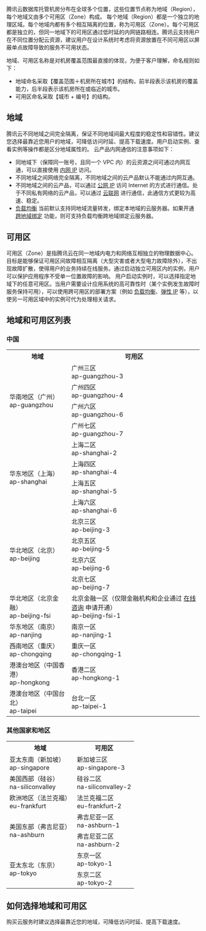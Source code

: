 腾讯云数据库托管机房分布在全球多个位置，这些位置节点称为地域（Region），每个地域又由多个可用区（Zone）构成。
每个地域（Region）都是一个独立的地理区域。每个地域内都有多个相互隔离的位置，称为可用区（Zone）。每个可用区都是独立的，但同一地域下的可用区通过低时延的内网链路相连。腾讯云支持用户在不同位置分配云资源，建议用户在设计系统时考虑将资源放置在不同可用区以屏蔽单点故障导致的服务不可用状态。

地域、可用区名称是对机房覆盖范围最直接的体现，为便于客户理解，命名规则如下：

- 地域命名采取【覆盖范围＋机房所在城市】的结构，前半段表示该机房的覆盖能力，后半段表示该机房所在或临近的城市。
- 可用区命名采取【城市 + 编号】的结构。

## 地域
腾讯云不同地域之间完全隔离，保证不同地域间最大程度的稳定性和容错性。建议您选择最靠近您用户的地域，可降低访问时延、提高下载速度。用户启动实例、查看实例等操作都是区分地域属性的。
云产品内网通信的注意事项如下：
- 同地域下（保障同一账号，且同一个 VPC 内）的云资源之间可通过内网互通，可以直接使用 [内网 IP](https://cloud.tencent.com/document/product/213/5225) 访问。
- 不同地域之间网络完全隔离，不同地域之间的云产品默认不能通过内网互通。
- 不同地域之间的云产品，可以通过 [公网 IP](https://cloud.tencent.com/document/product/213/5224) 访问 Internet 的方式进行通信。处于不同私有网络的云产品，可以通过 [云联网](https://cloud.tencent.com/document/product/877) 进行通信，此通信方式更较为高速、稳定。
- [负载均衡](https://cloud.tencent.com/document/product/214) 当前默认支持同地域流量转发，绑定本地域的云服务器。如果开通 [跨地域绑定](https://cloud.tencent.com/document/product/214/12014) 功能，则可支持负载均衡跨地域绑定云服务器。

## 可用区
可用区（Zone）是指腾讯云在同一地域内电力和网络互相独立的物理数据中心。目标是能够保证可用区间故障相互隔离（大型灾害或者大型电力故障除外），不出现故障扩散，使得用户的业务持续在线服务。通过启动独立可用区内的实例，用户可以保护应用程序不受单一位置故障的影响。
用户启动实例时，可以选择指定地域下的任意可用区。当用户需要设计应用系统的高可靠性时（某个实例发生故障时服务保持可用），可以使用跨可用区的部署方案（例如 [负载均衡](https://cloud.tencent.com/document/product/214)、[弹性 IP](https://cloud.tencent.com/document/product/213/5733) 等），以使另一可用区域中的实例可代为处理相关请求。

## 地域和可用区列表
### 中国
<table class="table-striped">
<tbody>
<tr><th>地域</th><th>可用区</th></tr>
<tr>
<td rowspan="4">华南地区（广州）<br> ap-guangzhou</td>
<td>广州三区<br> ap-guangzhou-3</td></tr>	
<tr>
<td>广州四区<br> ap-guangzhou-4</td></tr>
<tr>
<td>广州六区<br> ap-guangzhou-6</td></tr>
<tr>
<td>广州七区<br> ap-guangzhou-7</td></tr>
<tr>
<td rowspan="4">华东地区（上海）<br>ap-shanghai</td>
<td>上海二区<br>ap-shanghai-2</td></tr>
<tr>
<td>上海四区<br>ap-shanghai-4</td></tr>
<tr>
<td>上海五区<br>ap-shanghai-5</td></tr>
<tr>
<td>上海六区<br>ap-shanghai-6</td></tr>
<tr>
<td rowspan="4">华北地区（北京）<br>ap-beijing</td>
<td>北京三区<br>ap-beijing-3</td></tr>
<tr>
<td>北京五区<br>ap-beijing-5</td></tr>
<tr>
<td>北京六区<br>ap-beijing-6</td></tr>
<tr>
<td>北京七区<br>ap-beijing-7</td></tr>
<td rowspan="1">华北地区（北京金融）<br>ap-beijing-fsi</td>
<td>北京金融一区（仅限金融机构和企业通过 <a href="https://cloud.tencent.com/online-service?from=sales&source=PRESALE">在线咨询</a> 申请开通）<br>ap-beijing-fsi-1</td></tr>
<tr>
<td rowspan="1">华东地区（南京）<br>ap-nanjing</td>
<td>南京一区<br>ap-nanjing-1</td></tr>
<tr>
<td >西南地区（重庆）<br>ap-chongqing</td>
<td>重庆一区<br>ap-chongqing-1</td></tr>
<tr>
<td rowspan="1">港澳台地区（中国香港）<br>ap-hongkong</td>
<td>香港二区<br>ap-hongkong-1</td></tr>
<tr>
<td rowspan="1">港澳台地区（中国台北）<br>ap-taipei</td>
<td>台北一区<br>ap-taipei-1</td></tr>
</tbody></table>	

### 其他国家和地区
<table class="table-striped">
<tbody>
<tr><th>地域</th><th>可用区</th></tr>
<tr>
<td rowspan="1">亚太东南（新加坡）<br>ap-singapore</td>
<td>新加坡三区<br>ap-singapore-3</td></tr>
<tr>
<td rowspan="1">美国西部（硅谷）<br>na-siliconvalley</td>
<td>硅谷二区<br>na-siliconvalley-2</td></tr>
<tr>
<td rowspan="1">欧洲地区（法兰克福）<br>eu-frankfurt</td>
<td>法兰克福二区<br>eu-frankfurt-2</td></tr>
<tr>
<td rowspan="2">美国东部（弗吉尼亚）<br>na-ashburn</td>
<td>弗吉尼亚一区<br>na-ashburn-1</td></tr>
<tr>
<td>弗吉尼亚二区<br>na-ashburn-2</td></tr>
<tr>
<td rowspan="2">亚太东北（东京）<br>ap-tokyo</td>
<td>东京一区<br>ap-tokyo-1</td></tr>
<tr>
<td>东京二区<br>ap-tokyo-2</td></tr>
</tbody></table>	

## 如何选择地域和可用区
购买云服务时建议选择最靠近您的地域，可降低访问时延、提高下载速度。
